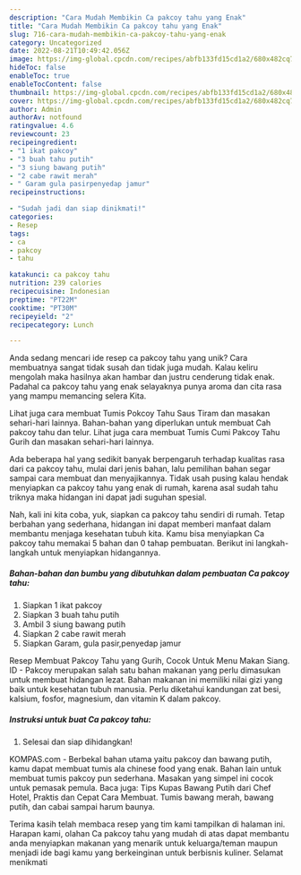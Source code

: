 ```yaml
---
description: "Cara Mudah Membikin Ca pakcoy tahu yang Enak"
title: "Cara Mudah Membikin Ca pakcoy tahu yang Enak"
slug: 716-cara-mudah-membikin-ca-pakcoy-tahu-yang-enak
category: Uncategorized
date: 2022-08-21T10:49:42.056Z
image: https://img-global.cpcdn.com/recipes/abfb133fd15cd1a2/680x482cq70/ca-pakcoy-tahu-foto-resep-utama.jpg
hideToc: false
enableToc: true
enableTocContent: false
thumbnail: https://img-global.cpcdn.com/recipes/abfb133fd15cd1a2/680x482cq70/ca-pakcoy-tahu-foto-resep-utama.jpg
cover: https://img-global.cpcdn.com/recipes/abfb133fd15cd1a2/680x482cq70/ca-pakcoy-tahu-foto-resep-utama.jpg
author: Admin
authorAv: notfound
ratingvalue: 4.6
reviewcount: 23
recipeingredient:
- "1 ikat pakcoy"
- "3 buah tahu putih"
- "3 siung bawang putih"
- "2 cabe rawit merah"
- " Garam gula pasirpenyedap jamur"
recipeinstructions:

- "Sudah jadi dan siap dinikmati!"
categories:
- Resep
tags:
- ca
- pakcoy
- tahu

katakunci: ca pakcoy tahu 
nutrition: 239 calories
recipecuisine: Indonesian
preptime: "PT22M"
cooktime: "PT30M"
recipeyield: "2"
recipecategory: Lunch

---
```





Anda sedang mencari ide resep ca pakcoy tahu yang unik? Cara membuatnya sangat tidak susah dan tidak juga mudah. Kalau keliru mengolah maka hasilnya akan hambar dan justru cenderung tidak enak. Padahal ca pakcoy tahu yang enak selayaknya punya aroma dan cita rasa yang mampu memancing selera Kita.





Lihat juga cara membuat Tumis Pokcoy Tahu Saus Tiram dan masakan sehari-hari lainnya. Bahan-bahan yang diperlukan untuk membuat Cah pakcoy tahu dan telur. Lihat juga cara membuat Tumis Cumi Pakcoy Tahu Gurih dan masakan sehari-hari lainnya.

Ada beberapa hal yang sedikit banyak berpengaruh terhadap kualitas rasa dari ca pakcoy tahu, mulai dari jenis bahan, lalu pemilihan bahan segar sampai cara membuat dan menyajikannya. Tidak usah pusing kalau hendak menyiapkan ca pakcoy tahu yang enak di rumah, karena asal sudah tahu triknya maka hidangan ini dapat jadi suguhan spesial.






Nah, kali ini kita coba, yuk, siapkan ca pakcoy tahu sendiri di rumah. Tetap berbahan yang sederhana, hidangan ini dapat memberi manfaat dalam membantu menjaga kesehatan tubuh kita. Kamu bisa menyiapkan Ca pakcoy tahu memakai 5 bahan dan 0 tahap pembuatan. Berikut ini langkah-langkah untuk menyiapkan hidangannya.

<!--inarticleads1-->

##### Bahan-bahan dan bumbu yang dibutuhkan dalam pembuatan Ca pakcoy tahu:

1. Siapkan 1 ikat pakcoy
1. Siapkan 3 buah tahu putih
1. Ambil 3 siung bawang putih
1. Siapkan 2 cabe rawit merah
1. Siapkan  Garam, gula pasir,penyedap jamur


Resep Membuat Pakcoy Tahu yang Gurih, Cocok Untuk Menu Makan Siang. ID - Pakcoy merupakan salah satu bahan makanan yang perlu dimasukan untuk membuat hidangan lezat. Bahan makanan ini memiliki nilai gizi yang baik untuk kesehatan tubuh manusia. Perlu diketahui kandungan zat besi, kalsium, fosfor, magnesium, dan vitamin K dalam pakcoy. 

<!--inarticleads2-->

##### Instruksi untuk buat Ca pakcoy tahu:


1. Selesai dan siap dihidangkan!

KOMPAS.com - Berbekal bahan utama yaitu pakcoy dan bawang putih, kamu dapat membuat tumis ala chinese food yang enak. Bahan lain untuk membuat tumis pakcoy pun sederhana. Masakan yang simpel ini cocok untuk pemasak pemula. Baca juga: Tips Kupas Bawang Putih dari Chef Hotel, Praktis dan Cepat Cara Membuat. Tumis bawang merah, bawang putih, dan cabai sampai harum baunya. 

Terima kasih telah membaca resep yang tim kami tampilkan di halaman ini. Harapan kami, olahan Ca pakcoy tahu yang mudah di atas dapat membantu anda menyiapkan makanan yang menarik untuk keluarga/teman maupun menjadi ide bagi kamu yang berkeinginan untuk berbisnis kuliner. Selamat menikmati
